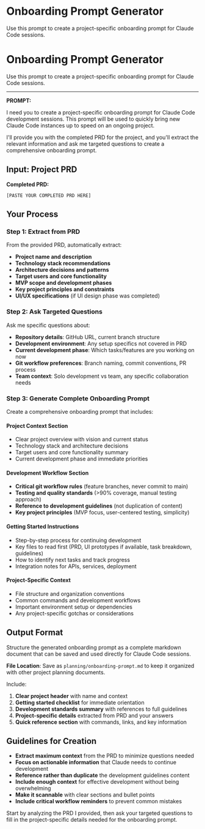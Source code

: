 # Onboarding Prompt Generator

Use this prompt to create a project-specific onboarding prompt for Claude Code sessions.

# Onboarding Prompt Generator

Use this prompt to create a project-specific onboarding prompt for Claude Code sessions.

---

**PROMPT:**

I need you to create a project-specific onboarding prompt for Claude Code development sessions. This prompt will be used to quickly bring new Claude Code instances up to speed on an ongoing project.

I'll provide you with the completed PRD for the project, and you'll extract the relevant information and ask me targeted questions to create a comprehensive onboarding prompt.

## Input: Project PRD

**Completed PRD:**

```
[PASTE YOUR COMPLETED PRD HERE]
```

## Your Process

### Step 1: Extract from PRD

From the provided PRD, automatically extract:

- **Project name and description**
- **Technology stack recommendations**
- **Architecture decisions and patterns**
- **Target users and core functionality**
- **MVP scope and development phases**
- **Key project principles and constraints**
- **UI/UX specifications** (if UI design phase was completed)

### Step 2: Ask Targeted Questions

Ask me specific questions about:

- **Repository details**: GitHub URL, current branch structure
- **Development environment**: Any setup specifics not covered in PRD
- **Current development phase**: Which tasks/features are you working on now
- **Git workflow preferences**: Branch naming, commit conventions, PR process
- **Team context**: Solo development vs team, any specific collaboration needs

### Step 3: Generate Complete Onboarding Prompt

Create a comprehensive onboarding prompt that includes:

#### Project Context Section

- Clear project overview with vision and current status
- Technology stack and architecture decisions
- Target users and core functionality summary
- Current development phase and immediate priorities

#### Development Workflow Section

- **Critical git workflow rules** (feature branches, never commit to main)
- **Testing and quality standards** (>90% coverage, manual testing approach)
- **Reference to development guidelines** (not duplication of content)
- **Key project principles** (MVP focus, user-centered testing, simplicity)

#### Getting Started Instructions

- Step-by-step process for continuing development
- Key files to read first (PRD, UI prototypes if available, task breakdown, guidelines)
- How to identify next tasks and track progress
- Integration notes for APIs, services, deployment

#### Project-Specific Context

- File structure and organization conventions
- Common commands and development workflows
- Important environment setup or dependencies
- Any project-specific gotchas or considerations

## Output Format

Structure the generated onboarding prompt as a complete markdown document that can be saved and used directly for Claude Code sessions. 

**File Location**: Save as `planning/onboarding-prompt.md` to keep it organized with other project planning documents.

Include:

1. **Clear project header** with name and context
2. **Getting started checklist** for immediate orientation
3. **Development standards summary** with references to full guidelines
4. **Project-specific details** extracted from PRD and your answers
5. **Quick reference section** with commands, links, and key information

## Guidelines for Creation

- **Extract maximum context** from the PRD to minimize questions needed
- **Focus on actionable information** that Claude needs to continue development
- **Reference rather than duplicate** the development guidelines content
- **Include enough context** for effective development without being overwhelming
- **Make it scannable** with clear sections and bullet points
- **Include critical workflow reminders** to prevent common mistakes

Start by analyzing the PRD I provided, then ask your targeted questions to fill in the project-specific details needed for the onboarding prompt.
